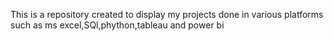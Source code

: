 This is a repository created to display my projects done in various platforms such as ms excel,SQl,phython,tableau and power bi
